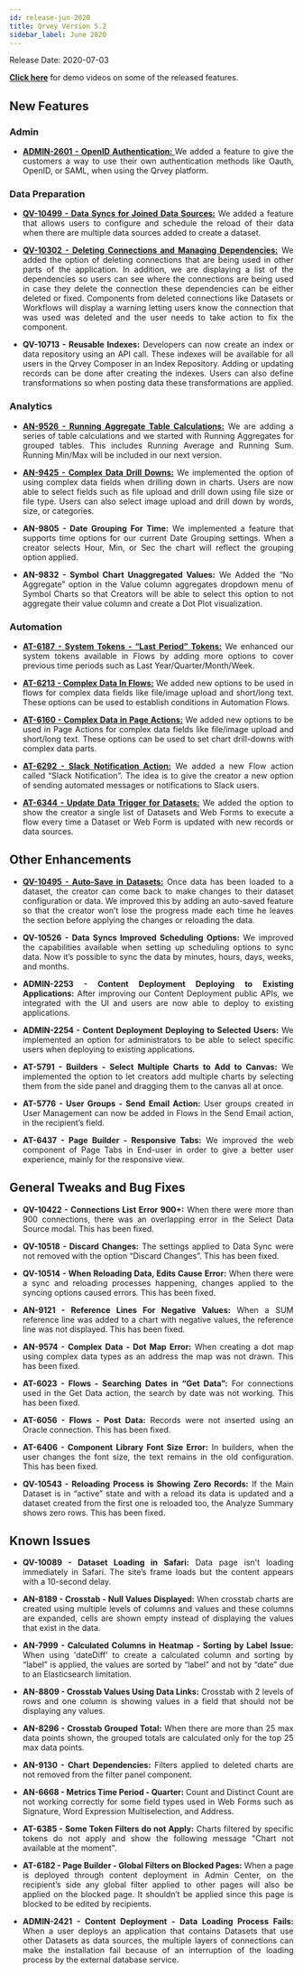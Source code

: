 ```yaml
---
id: release-jun-2020
title: Qrvey Version 5.2
sidebar_label: June 2020
---
```

<div style="text-align: justify">
Release Date: 2020-07-03

 

<a href="/docs/next/video-training/release/version-5.2"> <strong>Click here</strong></a> for demo videos on some of the released features.

## New Features

### Admin

* <a href="/docs/admin/admin-sections-platform/#admin-sections-platform"> <strong>ADMIN-2601 - OpenID Authentication: </strong></a>
We added a feature to give the customers a way to use their own authentication methods like Oauth, OpenID, or SAML, when using the Qrvey platform.

### Data Preparation 
*  <a href="/docs/ui-docs/datasets/datasets"> <strong>QV-10499 - Data Syncs for Joined Data Sources:</strong></a> 
 We added a feature that allows users to configure and schedule the reload of their data when there are multiple data sources added to create a dataset.

* <a href="/docs/ui-docs/datasets/connectors/#connectors"><strong> QV-10302 - Deleting Connections and Managing Dependencies:</strong></a>  We added the option of deleting connections that are being used in other parts of the application. In addition, we are displaying a list of the dependencies so users can see where the connections are being used in case they delete the connection these dependencies can be either deleted or fixed. Components from deleted connections like Datasets or Workflows will display a warning letting users know the connection that was used was deleted and the user needs to take action to fix the component.  

* <strong> QV-10713 - Reusable Indexes:</strong></a> Developers can now create an index or data repository using an API call. These indexes will be available for all users in the Qrvey Composer in an Index Repository. Adding or updating records can be done after creating the indexes. Users can also define transformations so when posting data these transformations are applied.



### Analytics

* <a href="/docs/ui-docs/dataviews/chart-builder/#chart-builder"> <strong> AN-9526 - Running Aggregate Table Calculations:</strong></a>  We are adding a series of table calculations and we started with Running Aggregates for grouped tables. This includes Running Average and Running Sum. Running Min/Max will be included in our next version.

* <a href="/docs/ui-docs/web-forms/complex-data/#complex-data"> <strong>AN-9425 - Complex Data Drill Downs:</strong></a> We implemented the option of using complex data fields when drilling down in charts. Users are now able to select fields such as file upload and drill down using file size or file type. Users can also select image upload and drill down by words, size, or categories. 

* <strong>AN-9805 - Date Grouping For Time:</strong></a> We implemented a feature that supports time options for our current Date Grouping settings. When a creator selects Hour, Min, or Sec the chart will reflect the grouping option applied.

* <strong>AN-9832 - Symbol Chart Unaggregated Values:</strong></a> We Added the “No Aggregate” option in the Value column aggregates dropdown menu of Symbol Charts so that Creators will be able to select this option to not aggregate their value column and create a Dot Plot visualization. 


### Automation

* <a href="/docs/ui-docs/automation/tokens/#tokens"> <strong> AT-6187 - System Tokens - “Last Period” Tokens:</strong></a> We enhanced our system tokens available in Flows by adding more options to cover previous time periods such as Last Year/Quarter/Month/Week. 

* <a href="/docs/ui-docs/web-forms/complex-data/#complex-data"> <strong> AT-6213 - Complex Data In Flows:</strong></a> We added new options to be used in flows for complex data fields like file/image upload and short/long text. These options can be used to establish conditions in Automation Flows. 

* <a href="/docs/ui-docs/web-forms/complex-data/#complex-data"> <strong>AT-6160 - Complex Data in Page Actions:</strong></a> We added new options to be used in Page Actions for complex data fields like file/image upload and short/long text. These options can be used to set chart drill-downs with complex data parts.


* <a href="/docs/ui-docs/automation/send-actions"> <strong>AT-6292 - Slack Notification Action:</strong></a> We added a new Flow action called “Slack Notification”. The idea is to give the creator a new option of sending automated messages or notifications to Slack users.


* <a href="/docs/ui-docs/automation/triggers/#triggers"> <strong>AT-6344 - Update Data Trigger for Datasets:</strong></a> We added the option to show the creator a single list of Datasets and Web Forms to execute a flow every time a Dataset or Web Form is updated with new records or data sources.

## Other Enhancements

* <a href="/docs/ui-docs/datasets/datasets/"> <strong>QV-10495 - Auto-Save in Datasets:</strong></a> Once data has been loaded to a dataset, the creator can come back to make changes to their dataset configuration or data. We improved this by adding an auto-saved feature so that the creator won’t lose the progress made each time he leaves the section before applying the changes or reloading the data. 


* <strong>QV-10526 - Data Syncs Improved Scheduling Options:</strong></a> We improved the capabilities available when setting up scheduling options to sync data. Now it’s possible to sync the data by minutes, hours, days, weeks, and months. 


*  <strong>ADMIN-2253 - Content Deployment Deploying to Existing Applications:</strong></a> After improving our Content Deployment public APIs, we integrated with the UI and users are now able to deploy to existing applications. 


* <strong>ADMIN-2254 - Content Deployment Deploying to Selected Users:</strong></a> We implemented an option for administrators to be able to select specific users when deploying to existing applications.
 
* <strong>AT-5791 - Builders - Select Multiple Charts to Add to Canvas:</strong></a> We implemented the option to let creators add multiple charts by selecting them from the side panel and dragging them to the canvas all at once. 

*  <strong>AT-5776 - User Groups - Send Email Action:</strong></a> User groups created in User Management can now be added in Flows in the Send Email action, in the recipient’s field. 

* <strong>AT-6437 - Page Builder - Responsive Tabs:</strong></a> We improved the web component of Page Tabs in End-user in order to give a better user experience, mainly for the responsive view.

## General Tweaks and Bug Fixes

* **QV-10422 - Connections List Error 900+:**  When there were more than 900 connections, there was an overlapping error in the Select Data Source modal. This has been fixed.

* **QV-10518 - Discard Changes:** The settings applied to Data Sync were not removed with the option “Discard Changes”. This has been fixed.

* **QV-10514 - When Reloading Data, Edits Cause Error:** When there were a sync and reloading processes happening, changes applied to the syncing options caused errors. This has been fixed.

* **AN-9121 - Reference Lines For Negative Values:** When a SUM reference line was added to a chart with negative values, the reference line was not displayed. This has been fixed.

* **AN-9574 - Complex Data - Dot Map Error:** When creating a dot map using complex data types as an address the map was not drawn. This has been fixed.

* **AT-6023 - Flows - Searching Dates in “Get Data”:** For connections used in the Get Data action, the search by date was not working. This has been fixed.


* **AT-6056 - Flows - Post Data:** Records were not inserted using an Oracle connection. This has been fixed.

* **AT-6406 - Component Library Font Size Error:** In builders, when the user changes the font size, the text remains in the old configuration. This has been fixed.

* **QV-10543 - Reloading Process is Showing Zero Records:** If the Main Dataset is in “active” state and with a reload its data is updated and a dataset created from the first one is reloaded too, the Analyze Summary shows zero rows. This has been fixed.



## Known Issues


* **QV-10089 - Dataset Loading in Safari:** Data page isn't loading immediately in Safari. The site’s frame loads but the content appears with a 10-second delay.


* **AN-8189 - Crosstab - Null Values Displayed:** When crosstab charts are created using multiple levels of columns and values and these columns are expanded, cells are shown empty instead of displaying the values that exist in the data.


* **AN-7999 - Calculated Columns in Heatmap - Sorting by Label Issue:** When using 'dateDiff' to create a calculated column and sorting by “label” is applied, the values are sorted by “label” and not by “date” due to an Elasticsearch limitation. 


* **AN-8809 - Crosstab Values Using Data Links:** Crosstab with 2 levels of rows and one column is showing values in a field that should not be displaying any values.


* **AN-8296 - Crosstab Grouped Total:** When there are more than 25 max data points shown, the grouped totals are calculated only for the top 25 max data points. 


* **AN-9130 - Chart Dependencies:** Filters applied to deleted charts are not removed from the filter panel component. 


* **AN-6668 - Metrics Time Period - Quarter:** Count and Distinct Count are not working correctly for some field types used in Web Forms such as Signature, Word Expression Multiselection, and Address.

* **AT-6385 - Some Token Filters do not Apply:** Charts filtered by specific tokens do not apply and show the following message "Chart not available at the moment".

* **AT-6182 - Page Builder - Global Filters on Blocked Pages:** When a page is deployed through content deployment in Admin Center, on the recipient’s side any global filter applied to other pages will also be applied on the blocked page. It shouldn’t be applied since this page is blocked to be edited by recipients.

* **ADMIN-2421 - Content Deployment - Data Loading Process Fails:** When a user deploys an application that contains Datasets that use other Datasets as data sources, the multiple layers of connections can make the installation fail because of an interruption of the loading process by the external database service.
